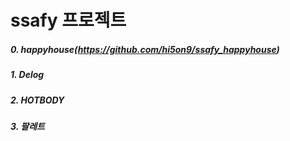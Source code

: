 # ssafy 프로젝트



##### 0. happyhouse(https://github.com/hi5on9/ssafy_happyhouse)

##### 1. Delog

##### 2. HOTBODY

##### 3. 팔레트



